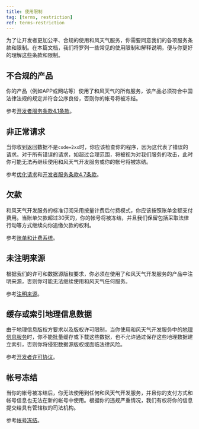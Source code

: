 ```yaml
---
title: 使用限制
tag: [terms, restriction]
ref: terms-restriction
---
```


为了让开发者更加公平、合规的使用和风天气服务，你需要同意我们的各项服务条款和限制。在本篇文档，我们将罗列一些常见的使用限制和解释说明，便与你更好的理解这些条款和限制。

## 不合规的产品

你的产品（例如APP或网站等）使用了和风天气的所有服务，该产品必须符合中国法律法规的规定并符合公序良俗，否则你的帐号将被冻结。

参考[开发者服务条款4.1条款](https://www.qweather.com/terms/developers-tos)。

## 非正常请求

当你收到返回数据不是`code=2xx`时，你应该检查你的程序，因为这代表了错误的请求。对于所有错误的请求，如超过合理范围，将被视为对我们服务的攻击，此时你可能无法再继续使用和风天气开发服务或你的帐号将被冻结。

参考[优化请求](/docs/best-practices/optimize-requests/)和[开发者服务条款4.7条款](https://www.qweather.com/terms/developers-tos)。

## 欠款

和风天气开发服务的标准订阅采用按量计费后付费模式，你应该按照账单金额支付费用。当账单欠款超过30天的，你的帐号将被冻结，并且我们保留包括采取法律行动等方式继续向你追缴欠款的权利。

参考[账单和计费系统](/docs/finance/billing-and-payment/)。

## 未注明来源

根据我们的许可和数据源版权要求，你必须在使用了和风天气开发服务的产品中注明来源，否则你可能无法继续使用和风天气任何服务。

参考[注明来源](/docs/terms/attribution/)。

## 缓存或索引地理信息数据

由于地理信息版权方要求以及版权许可限制，当你使用和风天气开发服务中的[地理信息服务](/docs/api/geoapi/)时，你不能批量缓存或下载这些数据，也不允许通过保存这些地理数据建立索引，否则你将侵犯数据源版权或面临法律风险。

参考[开发者许可协议](https://www.qweather.com/terms/developers-eula)。

## 帐号冻结

当你的帐号被冻结后，你无法使用到任何和风天气开发服务，并且你的支付方式和帐号信息也无法在新的帐号中使用。根据你的违规严重情况，我们有权将你的信息提交给具有管辖权的司法机构。

参考[帐号冻结](/docs/account/suspension/)。